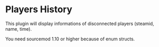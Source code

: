# Players History
This plugin will display informations of disconnected players (steamid, name, time).

You need sourcemod 1.10 or higher because of enum structs.
